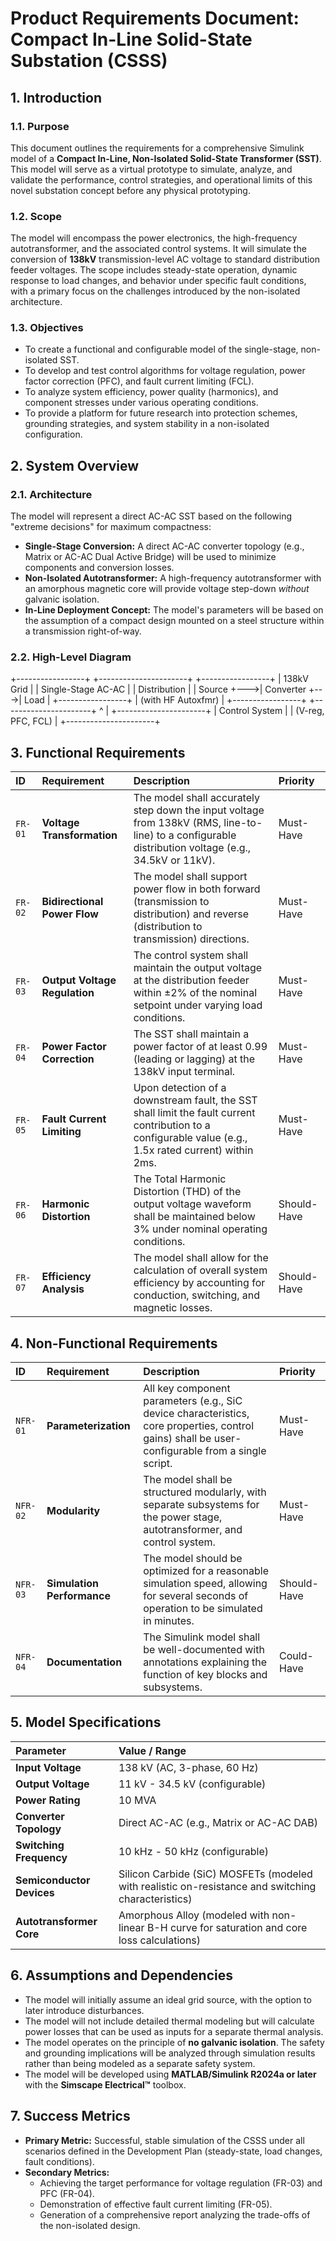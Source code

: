 # Product Requirements Document: Compact In-Line Solid-State Substation (CSSS)

## 1. Introduction

### 1.1. Purpose
This document outlines the requirements for a comprehensive Simulink model of a **Compact In-Line, Non-Isolated Solid-State Transformer (SST)**. This model will serve as a virtual prototype to simulate, analyze, and validate the performance, control strategies, and operational limits of this novel substation concept before any physical prototyping.

### 1.2. Scope
The model will encompass the power electronics, the high-frequency autotransformer, and the associated control systems. It will simulate the conversion of **138kV** transmission-level AC voltage to standard distribution feeder voltages. The scope includes steady-state operation, dynamic response to load changes, and behavior under specific fault conditions, with a primary focus on the challenges introduced by the non-isolated architecture.

### 1.3. Objectives
* To create a functional and configurable model of the single-stage, non-isolated SST.
* To develop and test control algorithms for voltage regulation, power factor correction (PFC), and fault current limiting (FCL).
* To analyze system efficiency, power quality (harmonics), and component stresses under various operating conditions.
* To provide a platform for future research into protection schemes, grounding strategies, and system stability in a non-isolated configuration.

## 2. System Overview

### 2.1. Architecture
The model will represent a direct AC-AC SST based on the following "extreme decisions" for maximum compactness:

* **Single-Stage Conversion:** A direct AC-AC converter topology (e.g., Matrix or AC-AC Dual Active Bridge) will be used to minimize components and conversion losses.
* **Non-Isolated Autotransformer:** A high-frequency autotransformer with an amorphous magnetic core will provide voltage step-down *without* galvanic isolation.
* **In-Line Deployment Concept:** The model's parameters will be based on the assumption of a compact design mounted on a steel structure within a transmission right-of-way.

### 2.2. High-Level Diagram
+-----------------+   +----------------------+   +-----------------+
|   138kV Grid    |   |  Single-Stage AC-AC  |   |  Distribution   |
|     Source      +--->|      Converter       +--->|      Load       |
+-----------------+   | (with HF Autoxfmr)   |   +-----------------+
+----------------------+
^
|
+----------------------+
|    Control System    |
| (V-reg, PFC, FCL)    |
+----------------------+


## 3. Functional Requirements

| ID      | Requirement                | Description                                                                                                                                              | Priority  |
| :------ | :------------------------- | :------------------------------------------------------------------------------------------------------------------------------------------------------- | :-------- |
| `FR-01` | **Voltage Transformation** | The model shall accurately step down the input voltage from 138kV (RMS, line-to-line) to a configurable distribution voltage (e.g., 34.5kV or 11kV).     | Must-Have |
| `FR-02` | **Bidirectional Power Flow** | The model shall support power flow in both forward (transmission to distribution) and reverse (distribution to transmission) directions.                 | Must-Have |
| `FR-03` | **Output Voltage Regulation**| The control system shall maintain the output voltage at the distribution feeder within ±2% of the nominal setpoint under varying load conditions.        | Must-Have |
| `FR-04` | **Power Factor Correction** | The SST shall maintain a power factor of at least 0.99 (leading or lagging) at the 138kV input terminal.                                                 | Must-Have |
| `FR-05` | **Fault Current Limiting** | Upon detection of a downstream fault, the SST shall limit the fault current contribution to a configurable value (e.g., 1.5x rated current) within 2ms. | Must-Have |
| `FR-06` | **Harmonic Distortion** | The Total Harmonic Distortion (THD) of the output voltage waveform shall be maintained below 3% under nominal operating conditions.                      | Should-Have |
| `FR-07` | **Efficiency Analysis** | The model shall allow for the calculation of overall system efficiency by accounting for conduction, switching, and magnetic losses.                       | Should-Have |

## 4. Non-Functional Requirements

| ID       | Requirement                 | Description                                                                                                                                 | Priority  |
| :------- | :-------------------------- | :------------------------------------------------------------------------------------------------------------------------------------------ | :-------- |
| `NFR-01` | **Parameterization** | All key component parameters (e.g., SiC device characteristics, core properties, control gains) shall be user-configurable from a single script. | Must-Have |
| `NFR-02` | **Modularity** | The model shall be structured modularly, with separate subsystems for the power stage, autotransformer, and control system.                   | Must-Have |
| `NFR-03` | **Simulation Performance** | The model should be optimized for a reasonable simulation speed, allowing for several seconds of operation to be simulated in minutes.          | Should-Have |
| `NFR-04` | **Documentation** | The Simulink model shall be well-documented with annotations explaining the function of key blocks and subsystems.                            | Could-Have |

## 5. Model Specifications

| Parameter                 | Value / Range                                                                                  |
| :------------------------ | :--------------------------------------------------------------------------------------------- |
| **Input Voltage** | 138 kV (AC, 3-phase, 60 Hz)                                                                    |
| **Output Voltage** | 11 kV - 34.5 kV (configurable)                                                                 |
| **Power Rating** | 10 MVA                                                                                         |
| **Converter Topology** | Direct AC-AC (e.g., Matrix or AC-AC DAB)                                                       |
| **Switching Frequency** | 10 kHz - 50 kHz (configurable)                                                                 |
| **Semiconductor Devices** | Silicon Carbide (SiC) MOSFETs (modeled with realistic on-resistance and switching characteristics) |
| **Autotransformer Core** | Amorphous Alloy (modeled with non-linear B-H curve for saturation and core loss calculations)    |

## 6. Assumptions and Dependencies

* The model will initially assume an ideal grid source, with the option to later introduce disturbances.
* The model will not include detailed thermal modeling but will calculate power losses that can be used as inputs for a separate thermal analysis.
* The model operates on the principle of **no galvanic isolation**. The safety and grounding implications will be analyzed through simulation results rather than being modeled as a separate safety system.
* The model will be developed using **MATLAB/Simulink R2024a or later** with the **Simscape Electrical™** toolbox.

## 7. Success Metrics

* **Primary Metric:** Successful, stable simulation of the CSSS under all scenarios defined in the Development Plan (steady-state, load changes, fault conditions).
* **Secondary Metrics:**
    * Achieving the target performance for voltage regulation (FR-03) and PFC (FR-04).
    * Demonstration of effective fault current limiting (FR-05).
    * Generation of a comprehensive report analyzing the trade-offs of the non-isolated design.
